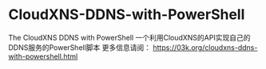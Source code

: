 # CloudXNS-DDNS-with-PowerShell
The CloudXNS DDNS with PowerShell
一个利用CloudXNS的API实现自己的DDNS服务的PowerShell脚本
更多信息请阅： https://03k.org/cloudxns-ddns-with-powershell.html
